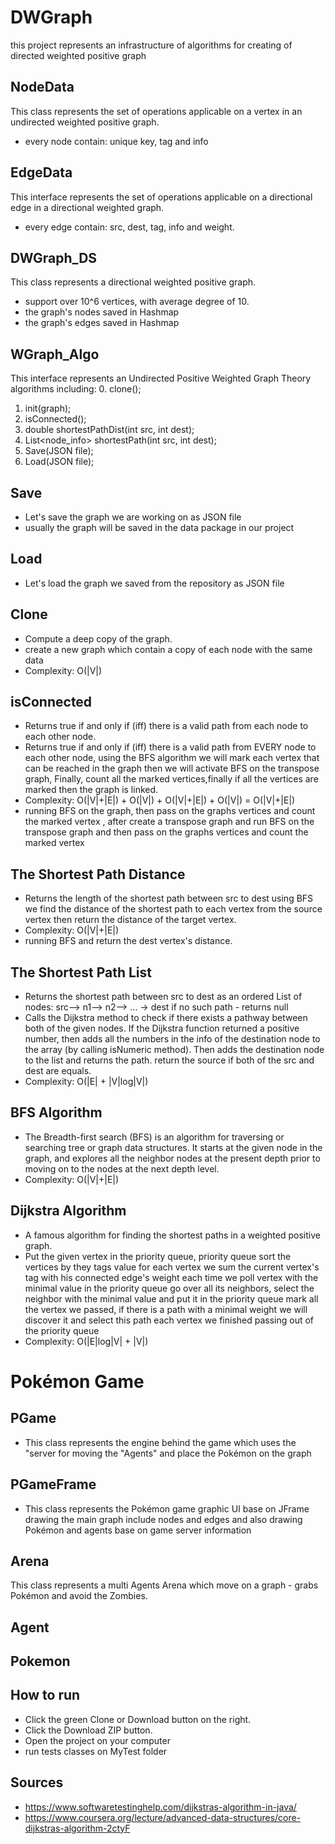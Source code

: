  DWGraph
 ======

 this project represents an infrastructure of 
 algorithms for creating of directed weighted positive graph

 ## NodeData 
 This class represents the set of operations applicable on a 
 vertex in an undirected weighted positive graph.
 * every node contain: unique key, tag and info 
 
  ## EdgeData 
This interface represents the set of operations applicable on a 
directional edge in a directional weighted graph.
  * every edge contain: src, dest, tag, info and weight.  
 
 ## DWGraph_DS
 This class represents a directional weighted positive graph. 
 * support over 10^6 vertices, with average degree of 10.
 * the graph's nodes saved in Hashmap 
 * the graph's edges saved in Hashmap 

 ## WGraph_Algo
 This interface represents an Undirected Positive Weighted Graph Theory algorithms including:
 0. clone();
 1. init(graph);
 2. isConnected();
 3. double shortestPathDist(int src, int dest);
 4. List<node_info> shortestPath(int src, int dest);
 5. Save(JSON file);
 6. Load(JSON file);
 
 ## Save
 * Let's save the graph we are working on as JSON file 
 * usually the graph will be saved in the data package in our project 
   
 ## Load
 * Let's load the graph we saved from the repository as JSON file 
 
 ## Clone
 * Compute a deep copy of the graph.
 * create a new graph which contain a copy of each node with the same data
 * Complexity: O(|V|) 
  
 ## isConnected
* Returns true if and only if (iff) there is a valid path from each node to each other node.
 * Returns true if and only if (iff) there is a valid path from EVERY node to each other node, 
   using the BFS algorithm we will mark each vertex that can be reached in the graph
   then we will 
   activate BFS on the transpose graph, 
   Finally, count all the marked vertices,finally if all the vertices are marked then the graph is linked.
 * Complexity: O(|V|+|E|) + O(|V|) +  O(|V|+|E|) + O(|V|) = O(|V|+|E|)
 * running BFS on the graph, then pass on the graphs vertices and count the marked vertex , after create a transpose graph and run BFS on the transpose graph 
   and then pass on the graphs vertices and count the marked vertex 
   
 ## The Shortest Path Distance 
 * Returns the length of the shortest path between src to dest 
   using BFS we find the distance of the shortest path to each vertex from the source vertex 
   then return the distance of the target vertex.
 * Complexity: O(|V|+|E|) 
 * running BFS and return the dest vertex's distance. 
  
 ## The Shortest Path List
 * Returns the shortest path between src to dest 
   as an ordered List of nodes: src--> n1--> n2--> ... -> dest
   if no such path - returns null
 * Calls the Dijkstra method to check if there exists a pathway between both of the given nodes.
   If the Dijkstra function returned a positive number, then adds all the numbers in the info of
   the destination node to the array (by calling isNumeric method).
   Then adds the destination node to the list and returns the path.
   return the source if both of the src and dest are equals.
 * Complexity: O(|E| + |V|log|V|)
 
 ## BFS Algorithm
 * The Breadth-first search (BFS) is an algorithm for traversing or searching
     tree or graph data structures. It starts at the given node in the graph,
     and explores all the neighbor nodes at the present depth prior to moving on
     to the nodes at the next depth level.
 * Complexity: O(|V|+|E|) 
 
  ## Dijkstra Algorithm
  * A famous algorithm for finding the shortest paths in a weighted positive graph.
  *  Put the given vertex in the priority queue,
     priority queue sort the vertices by they tags value
     for each vertex we sum the current vertex's tag with his connected edge's weight
     each time we poll vertex with the minimal value in the priority queue
     go over all its neighbors, select the neighbor with the minimal value and put it in the priority queue
     mark all the vertex we passed,
     if there is a path with a minimal weight we will discover it and select this path
     each vertex we finished passing out of the priority queue
  * Complexity: O(|E|log|V| + |V|)


Pokémon Game
======

## PGame
* This class represents the engine behind the game which uses the 
  "server for moving the "Agents" and place the Pokémon on the graph

## PGameFrame
* This class represents the Pokémon game graphic UI base on 
  JFrame drawing the main graph include nodes and edges and also 
  drawing Pokémon and agents base on game server information

## Arena
This class represents a multi Agents Arena which move on a graph - 
grabs Pokémon and avoid the Zombies.

## Agent


## Pokemon

 
 ## How to run ##
 * Click the green Clone or Download button on the right. 
 * Click the Download ZIP button. 
 * Open the project on your computer 
 * run tests classes on MyTest folder
 
 ## Sources ##
 * https://www.softwaretestinghelp.com/dijkstras-algorithm-in-java/
 * https://www.coursera.org/lecture/advanced-data-structures/core-dijkstras-algorithm-2ctyF
